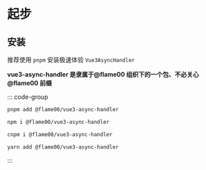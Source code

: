 # 起步

## 安装

推荐使用 `pnpm` 安装极速体验 `Vue3AsyncHandler`

**vue3-async-handler 是隶属于@flame00 组织下的一个包、不必关心@flame00 前缀**

::: code-group

```sh [pnpm]
pnpm add @flame00/vue3-async-handler
```

```sh [npm]
npm i @flame00/vue3-async-handler
```

```sh [cnpm]
cnpm i @flame00/vue3-async-handler
```

```sh [yarn]
yarn add @flame00/vue3-async-handler
```

:::
